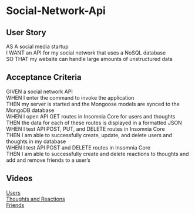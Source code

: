 # Social-Network-Api

## User Story

AS A social media startup \
I WANT an API for my social network that uses a NoSQL database \
SO THAT my website can handle large amounts of unstructured data

## Acceptance Criteria

GIVEN a social network API \
WHEN I enter the command to invoke the application \
THEN my server is started and the Mongoose models are synced to the MongoDB database \
WHEN I open API GET routes in Insomnia Core for users and thoughts \
THEN the data for each of these routes is displayed in a formatted JSON \
WHEN I test API POST, PUT, and DELETE routes in Insomnia Core \
THEN I am able to successfully create, update, and delete users and thoughts in my database \
WHEN I test API POST and DELETE routes in Insomnia Core \
THEN I am able to successfully create and delete reactions to thoughts and add and remove friends to a user’s

## Videos
[Users](https://user-images.githubusercontent.com/71852138/112738689-a17b8000-8f3b-11eb-9146-7df7c79f1a7e.mp4) \
[Thoughts and Reactions](https://user-images.githubusercontent.com/71852138/112738708-d25bb500-8f3b-11eb-9e5b-bb177573e15a.mp4) \
[Friends](https://user-images.githubusercontent.com/71852138/112738733-1484f680-8f3c-11eb-89ab-def34b64c102.mp4)



